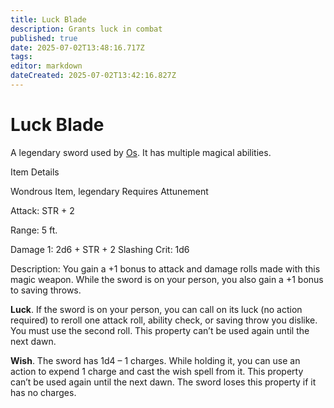 ```yaml
---
title: Luck Blade
description: Grants luck in combat
published: true
date: 2025-07-02T13:48:16.717Z
tags: 
editor: markdown
dateCreated: 2025-07-02T13:42:16.827Z
---
```


# Luck Blade
A legendary sword used by [Os](/characters/os). It has multiple
magical abilities.


  
Item Details

Wondrous Item, legendary
Requires Attunement

Attack: STR + 2

Range: 5 ft.

Damage 1: 2d6 + STR + 2 Slashing
Crit: 1d6


Description: 
You gain a +1 bonus to attack and damage rolls  made with this magic weapon. While the sword is on  your person, you also gain a +1 bonus to saving  throws.

**Luck**. If the sword is on your person, you can call  on its luck (no action required) to reroll one attack  roll, ability check, or saving throw you dislike. You  must use the second roll. This property can’t be used  again until the next dawn. 

**Wish**. The sword has 1d4 – 1 charges. While  holding it, you can use an action to expend 1 charge  and cast the wish spell from it. This property can’t be  used again until the next dawn. The sword loses this  property if it has no charges.
  


 
